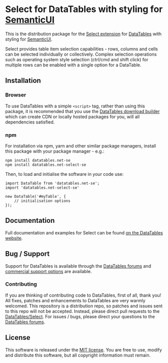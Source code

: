 # Select for DataTables with styling for [SemanticUI](https://semantic-ui.com/)

This is the distribution package for the [Select extension](https://datatables.net/extensions/select) for [DataTables](https://datatables.net/) with styling for [SemanticUI](https://semantic-ui.com/).

Select provides table item selection capabilities - rows, columns and cells can be selected individually or collectively. Complex selection operations such as operating system style selection (ctrl/cmd and shift click) for multiple rows can be enabled with a single option for a DataTable.


## Installation

### Browser

To use DataTables with a simple `<script>` tag, rather than using this package, it is recommended that you use the [DataTables download builder](//datatables.net/download) which can create CDN or locally hosted packages for you, will all dependencies satisfied.

### npm

For installation via npm, yarn and other similar package managers, install this package with your package manager - e.g.:

```
npm install datatables.net-se
npm install datatables.net-select-se
```

Then, to load and initialise the software in your code use:

```
import DataTable from 'datatables.net-se';
import 'datatables.net-select-se'

new DataTable('#myTable', {
    // initialisation options
});
```


## Documentation

Full documentation and examples for Select can be found [on the DataTables website](https://datatables.net/extensions/select).


## Bug / Support

Support for DataTables is available through the [DataTables forums](//datatables.net/forums) and [commercial support options](//datatables.net/support) are available.

### Contributing

If you are thinking of contributing code to DataTables, first of all, thank you! All fixes, patches and enhancements to DataTables are very warmly welcomed. This repository is a distribution repo, so patches and issues sent to this repo will not be accepted. Instead, please direct pull requests to the [DataTables/Select](http://github.com/DataTables/Select). For issues / bugs, please direct your questions to the [DataTables forums](//datatables.net/forums).


## License

This software is released under the [MIT license](//datatables.net/license). You are free to use, modify and distribute this software, but all copyright information must remain.

